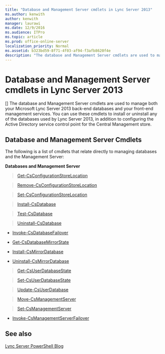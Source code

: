 ```yaml
---
title: "Database and Management Server cmdlets in Lync Server 2013"
ms.author: kenwith
author: kenwith
manager: laurawi
ms.date: 12/9/2016
ms.audience: ITPro
ms.topic: article
ms.prod: office-online-server
localization_priority: Normal
ms.assetid: b323bd59-8f71-4f03-af94-f3afb8620f4e
description: "The database and Management Server cmdlets are used to manage both your Microsoft Lync Server 2013 back-end databases and your front-end management services. You can use these cmdlets to install or uninstall any of the databases used by Lync Server 2013, in addition to configuring the Active Directory service control point for the Central Management store."
---
```


# Database and Management Server cmdlets in Lync Server 2013
[]
The database and Management Server cmdlets are used to manage both your Microsoft Lync Server 2013 back-end databases and your front-end management services. You can use these cmdlets to install or uninstall any of the databases used by Lync Server 2013, in addition to configuring the Active Directory service control point for the Central Management store.
  
## Database and Management Server Cmdlets

The following is a list of cmdlets that relate directly to managing databases and the Management Server:
  
 **Databases and Management Server**
  
> [Get-CsConfigurationStoreLocation](get-csconfigurationstorelocation.md)
    
> [Remove-CsConfigurationStoreLocation](remove-csconfigurationstorelocation.md)
    
> [Set-CsConfigurationStoreLocation](set-csconfigurationstorelocation.md)
    
> [Install-CsDatabase](install-csdatabase.md)
    
> [Test-CsDatabase](test-csdatabase.md)
    
> [Uninstall-CsDatabase](uninstall-csdatabase.md)
    
- [Invoke-CsDatabaseFailover](invoke-csdatabasefailover.md)
    
- [Get-CsDatabaseMirrorState](get-csdatabasemirrorstate.md)
    
- [Install-CsMirrorDatabase](install-csmirrordatabase.md)
    
- [Uninstall-CsMirrorDatabase](uninstall-csmirrordatabase.md)
    
> [Get-CsUserDatabaseState](get-csuserdatabasestate.md)
    
> [Set-CsUserDatabaseState](set-csuserdatabasestate.md)
    
> [Update-CsUserDatabase](update-csuserdatabase.md)
    
> [Move-CsManagementServer](move-csmanagementserver.md)
    
> [Set-CsManagementServer](set-csmanagementserver.md)
    
- [Invoke-CsManagementServerFailover](invoke-csmanagementserverfailover.md)
    
## See also

#### 

[Lync Server PowerShell Blog](https://go.microsoft.com/fwlink/p/?linkId=203150)

